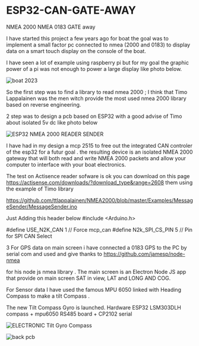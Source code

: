 # ESP32-CAN-GATE-AWAY
NMEA 2000 NMEA 0183 GATE away

I have started this project a few years ago for boat the goal was to implement a small factor pc connected to nmea (2000 and 0183) to display data on a smart touch  display on the console of the boat.

I have seen a lot of example using raspberry pi but for my goal the graphic power of a pi was not enough to power a large display like photo below.

![boat 2023](https://user-images.githubusercontent.com/41333143/217280431-9ed467c4-3f9a-4ce4-accd-00c1c4b01b3c.png)

So the first step  was to find a library to read nmea 2000 ; I think that Timo Lappalainen was the men witch provide the most used nmea 2000 library based on reverse engineering.

2 step was to design a pcb based on ESP32 with a good advise of Timo about isolated 5v dc like photo below

![ESP32 NMEA 2000 READER SENDER](https://user-images.githubusercontent.com/41333143/217289512-3714985d-d79b-4abf-a835-e54730c2ac6e.jpg)

I have had in my design a mcp 2515 to free out the integrated CAN controler of the esp32 for a futur goal . the resulting device is an isolated NMEA 2000 gateway that will both read and write NMEA 2000 packets and allow your computer to interface with your boat electronics.

The test on Actisence reader sofware is ok you can download on this page https://actisense.com/downloads/?download_type&range=2608 them using the example of Timo library

https://github.com/ttlappalainen/NMEA2000/blob/master/Examples/MessageSender/MessageSender.ino

Just Adding this header below #include <Arduino.h>

#define USE_N2K_CAN 1 // Force mcp_can
#define N2k_SPI_CS_PIN 5 // Pin for SPI CAN Select

3 For GPS data on main screen i have connected  a 0183 GPS to the PC by serial com and used and give thanks to https://github.com/jamesp/node-nmea

for his node js nmea library . The main screen is an Electron Node JS app that provide  on main screen SAT in view, LAT and LONG AND COG.

For Sensor data I have used the famous MPU 6050 linked with Heading Compass to make a tilt Compass .

The new Tilt Compass Gyro is launched.
Hardware
ESP32
LSM303DLH compass + mpu6050
RS485  board + CP2102 serial

![ELECTRONIC Tilt Gyro Compass](https://github.com/MaxESP/ESP32-CAN-GATE-AWAY/assets/41333143/a4d379c6-4a95-4f7a-9324-8442a2d0151d)


![back pcb](https://github.com/MaxESP/ESP32-CAN-GATE-AWAY/assets/41333143/76101a8e-e447-40bf-9596-0d4b6ae38cae)




